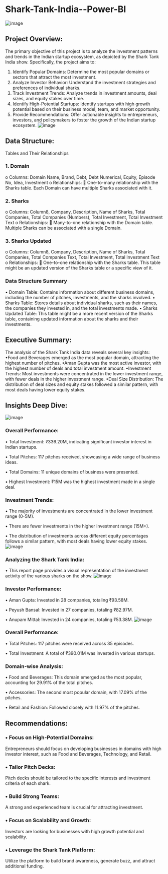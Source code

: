 # Shark-Tank-India--Power-BI
![image](https://github.com/user-attachments/assets/75944a0e-66fe-4760-8d98-503f0bb72448)

## Project Overview:
The primary objective of this project is to analyze the investment patterns and trends in the Indian startup ecosystem, as depicted by the Shark Tank India show. Specifically, the project aims to:
1.	Identify Popular Domains: Determine the most popular domains or sectors that attract the most investment.
2.	Analyze Investor Behavior: Understand the investment strategies and preferences of individual sharks.
3.	Track Investment Trends: Analyze trends in investment amounts, deal sizes, and equity stakes over time.
4.	Identify High-Potential Startups: Identify startups with high growth potential based on their business model, team, and market opportunity.
5.	Provide Recommendations: Offer actionable insights to entrepreneurs, investors, and policymakers to foster the growth of the Indian startup ecosystem.
![image](https://github.com/user-attachments/assets/0dafd47e-f7e0-4c7c-9d74-4c192e31b25f)

## Data Structure:
Tables and Their Relationships
### 1.	Domain
o	Columns: Domain Name, Brand, Debt, Debt Numerical, Equity, Episode No, Idea, Investment
o	Relationships: 
	One-to-many relationship with the Sharks table. Each Domain can have multiple Sharks associated with it.
### 2.	Sharks
o	Columns: Column8, Company, Description, Name of Sharks, Total Companies, Total Companies (Numbers), Total Investment, Total Investment Text
o	Relationships: 
	Many-to-one relationship with the Domain table. Multiple Sharks can be associated with a single Domain.
### 3.	Sharks Updated
o	Columns: Column8, Company, Description, Name of Sharks, Total Companies, Total Companies Text, Total Investment, Total Investment Text
o	Relationships: 
	One-to-one relationship with the Sharks table. This table might be an updated version of the Sharks table or a specific view of it.
### Data Structure Summary
•	Domain Table: Contains information about different business domains, including the number of pitches, investments, and the sharks involved.
•	Sharks Table: Stores details about individual sharks, such as their names, the companies they invested in, and the total investments made.
•	Sharks Updated Table: This table might be a more recent version of the Sharks table, containing updated information about the sharks and their investments.

## Executive Summary:
The analysis of the Shark Tank India data reveals several key insights:
•Food and Beverages emerged as the most popular domain, attracting the highest number of pitches.
•Aman Gupta was the most active investor, with the highest number of deals and total investment amount.
•Investment Trends: Most investments were concentrated in the lower investment range, with fewer deals in the higher investment range.
•Deal Size Distribution: The distribution of deal sizes and equity stakes followed a similar pattern, with most deals having lower equity stakes.

## Insights Deep Dive:
![image](https://github.com/user-attachments/assets/bff42a7c-8a02-4b75-ab12-d337f4769351)

### Overall Performance:
•	Total Investment: ₹336.20M, indicating significant investor interest in Indian startups.

•	Total Pitches: 117 pitches received, showcasing a wide range of business ideas.

•	Total Domains: 11 unique domains of business were presented.

•	Highest Investment: ₹15M was the highest investment made in a single deal.

### Investment Trends:
•	The majority of investments are concentrated in the lower investment range (0-5M).

•	There are fewer investments in the higher investment range (15M+).

•	The distribution of investments across different equity percentages follows a similar pattern, with most deals having lower equity stakes.
![image](https://github.com/user-attachments/assets/0c3ffacd-951f-4c2c-b90a-ffad1f4955d0)

### Analyzing the Shark Tank India:
•	This report page provides a visual representation of the investment activity of the various sharks on the show.
![image](https://github.com/user-attachments/assets/0492bd41-951d-410e-875e-82a8c08d4215)

### Investor Performance:
•	Aman Gupta: Invested in 28 companies, totaling ₹93.58M.

•	Peyush Bansal: Invested in 27 companies, totaling ₹82.97M.

•	Anupam Mittal: Invested in 24 companies, totaling ₹53.38M.
![image](https://github.com/user-attachments/assets/e5e25f51-108a-42f4-9cdf-f0a50b4159e6)

### Overall Performance:
•	Total Pitches: 117 pitches were received across 35 episodes.

•	Total Investment: A total of ₹390.01M was invested in various startups.

### Domain-wise Analysis:
•	Food and Beverages: This domain emerged as the most popular, accounting for 29.91% of the total pitches.

•	Accessories: The second most popular domain, with 17.09% of the pitches.

•	Retail and Fashion: Followed closely with 11.97% of the pitches.


## Recommendations:
### • Focus on High-Potential Domains: 
Entrepreneurs should focus on developing businesses in domains with high investor interest, such as Food and Beverages, Technology, and Retail. 
### • Tailor Pitch Decks:
 Pitch decks should be tailored to the specific interests and investment criteria of each shark. 
### • Build Strong Teams: 
A strong and experienced team is crucial for attracting investment. 
### • Focus on Scalability and Growth:
 Investors are looking for businesses with high growth potential and scalability. 
### • Leverage the Shark Tank Platform:
 Utilize the platform to build brand awareness, generate buzz, and attract additional funding.
